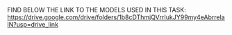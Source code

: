 FIND BELOW THE LINK TO THE MODELS USED IN THIS TASK:
https://drive.google.com/drive/folders/1b8cDThmjQVrrIukJY99my4eAbrrelalN?usp=drive_link

